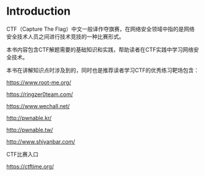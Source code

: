 # Introduction

CTF（Capture The Flag）中文一般译作夺旗赛，在网络安全领域中指的是网络安全技术人员之间进行技术竞技的一种比赛形式。

本书内容包含CTF解题需要的基础知识和实践，帮助读者在CTF实践中学习网络安全技术。

本书在讲解知识点时涉及到的，同时也是推荐读者学习CTF的优秀练习靶场包含：

https://www.root-me.org/

https://ringzer0team.com/

https://www.wechall.net/

http://pwnable.kr/

http://pwnable.tw/

http://www.shiyanbar.com/

CTF比赛入口

https://ctftime.org/
